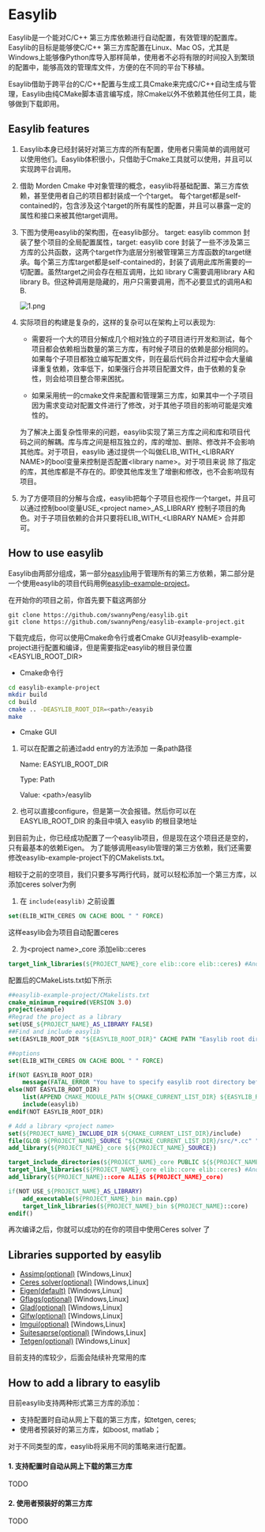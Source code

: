 # Easylib
 
Easylib是一个能对C/C++ 第三方库依赖进行自动配置，有效管理的配置库。Easylib的目标是能够使C/C++ 第三方库配置在Linux、Mac OS，尤其是Windows上能够像Python库导入那样简单，使用者不必将有限的时间投入到繁琐的配置中，能够高效的管理库文件，方便的在不同的平台下移植。

Esaylib借助于跨平台的C/C++配置与生成工具Cmake来完成C/C++自动生成与管理，Easylib由纯CMake脚本语言编写成，除Cmake以外不依赖其他任何工具，能够做到下载即用。

## Easylib features
1. Easylib本身已经封装好对第三方库的所有配置，使用者只需简单的调用就可以使用他们。Easylib体积很小，只借助于Cmake工具就可以使用，并且可以实现跨平台调用。

2. 借助 Morden Cmake 中对象管理的概念，easylib将基础配置、第三方库依赖，甚至使用者自己的项目都封装成一个个target。 每个target都是self-contained的，包含涉及这个target的所有属性的配置，并且可以暴露一定的属性和接口来被其他target调用。

3. 下图为使用easylib的架构图，在easylib部分。 target: easylib common 封装了整个项目的全局配置属性，target: easylib core 封装了一些不涉及第三方库的公共函数，这两个target作为底层分别被管理第三方库函数的target继承。每个第三方库target都是self-contained的，封装了调用此库所需要的一切配置。虽然target之间会存在相互调用，比如 library C需要调用library A和 library B。但这种调用是隐藏的，用户只需要调用，而不必要显式的调用A和B. 

    ![1.png](https://i.loli.net/2019/09/26/zwETLdRG7giZoUh.png)

4. 实际项目的构建是复杂的，这样的复杂可以在架构上可以表现为:
    + 需要将一个大的项目分解成几个相对独立的子项目进行开发和测试，每个项目都会依赖相当数量的第三方库，有时候子项目的依赖是部分相同的。如果每个子项目都独立编写配置文件，则在最后代码合并过程中会大量编译重复依赖，效率低下，如果强行合并项目配置文件，由于依赖的复杂性，则会给项目整合带来困扰。

    + 如果采用统一的cmake文件来配置和管理第三方库，如果其中一个子项目因为需求变动对配置文件进行了修改，对于其他子项目的影响可能是灾难性的。

    为了解决上面复杂性带来的问题，easylib实现了第三方库之间和库和项目代码之间的解耦。库与库之间是相互独立的，库的增加、删除、修改并不会影响其他库。对于项目，easylib 通过提供一个叫做ELIB_WITH_\<LIBRARY NAME\>的bool变量来控制是否配置\<library name\>。对于项目来说 除了指定的库，其他库都是不存在的。即使其他库发生了增删和修改，也不会影响现有项目。

5. 为了方便项目的分解与合成，easylib把每个子项目也视作一个target，并且可以通过控制bool变量USE_\<project name\>\_AS_LIBRARY 控制子项目的角色。对于子项目依赖的合并只要将ELIB_WITH_\<LIBRARY NAME\> 合并即可。

## How to use easylib
Easylib由两部分组成，第一部分[easylib](https://github.com/swannyPeng/easylib.git)用于管理所有的第三方依赖，第二部分是一个使用easylib的项目代码用例[easylib-example-project](https://github.com/swannyPeng/easylib-example-project.git)。

在开始你的项目之前，你首先要下载这两部分
```shell
git clone https://github.com/swannyPeng/easylib.git
git clone https://github.com/swannyPeng/easylib-example-project.git
```

下载完成后，你可以使用Cmake命令行或者Cmake GUI对easylib-example-project进行配置和编译，但是需要指定easylib的根目录位置<EASYLIB_ROOT_DIR>

+ Cmake命令行
```bash
cd easylib-example-project
mkdir build
cd build
cmake .. -DEASYLIB_ROOT_DIR=<path>/easyib
make
```

+ Cmake GUI

1. 可以在配置之前通过add entry的方法添加 一条path路径

    Name: EASYLIB_ROOT_DIR

    Type: Path
    
    Value: \<path\>/easylib

2. 也可以直接configure，但是第一次会报错。然后你可以在EASYLIB_ROOT_DIR 的条目中填入 easylib 的根目录地址

到目前为止，你已经成功配置了一个easylib项目，但是现在这个项目还是空的，只有最基本的依赖Eigen。 为了能够调用easylib管理的第三方依赖，我们还需要修改easylib-example-project下的CMakelists.txt。

相较于之前的空项目，我们只要多写两行代码，就可以轻松添加一个第三方库，以添加ceres solver为例

1. 在 `include(easylib)` 之前设置
 ```cmake
 set(ELIB_WITH_CERES ON CACHE BOOL " " FORCE)
 ```
 这样easylib会为项目自动配置ceres

 2. 为\<project name\>_core 添加elib::ceres
 ```cmake
 target_link_libraries(${PROJECT_NAME}_core elib::core elib::ceres) #And any library you need in easylib
 ```
配置后的CMakeLists.txt如下所示

```cmake
##easylib-example-project/CMakelists.txt
cmake_minimum_required(VERSION 3.0)
project(example)
#Regrad the project as a library
set(USE_${PROJECT_NAME}_AS_LIBRARY FALSE)
##Find and include easylib
set(EASYLIB_ROOT_DIR "${EASYLIB_ROOT_DIR}" CACHE PATH "Easylib root directory" FORCE)

##options
set(ELIB_WITH_CERES ON CACHE BOOL " " FORCE)

if(NOT EASYLIB_ROOT_DIR)
    message(FATAL_ERROR "You have to specify easylib root directory before call it ...")
else(NOT EASYLIB_ROOT_DIR)
    list(APPEND CMAKE_MODULE_PATH ${CMAKE_CURRENT_LIST_DIR} ${EASYLIB_ROOT_DIR}/cmake)
    include(easylib)
endif(NOT EASYLIB_ROOT_DIR)

# Add a library <project name>
set(${PROJECT_NAME}_INCLUDE_DIR ${CMAKE_CURRENT_LIST_DIR}/include)
file(GLOB ${PROJECT_NAME}_SOURCE "${CMAKE_CURRENT_LIST_DIR}/src/*.cc" "${CMAKE_CURRENT_LIST_DIR}/src/*.cpp" "${CMAKE_CURRENT_LIST_DIR}/src/*.cxx")
add_library(${PROJECT_NAME}_core ${${PROJECT_NAME}_SOURCE})

target_include_directories(${PROJECT_NAME}_core PUBLIC ${${PROJECT_NAME}_INCLUDE_DIR})
target_link_libraries(${PROJECT_NAME}_core elib::core elib::ceres) #And any library you need in easylib
add_library(${PROJECT_NAME}::core ALIAS ${PROJECT_NAME}_core)

if(NOT USE_${PROJECT_NAME}_AS_LIBRARY)
    add_executable(${PROJECT_NAME}_bin main.cpp)
    target_link_libraries(${PROJECT_NAME}_bin ${PROJECT_NAME}::core)
endif()
```
再次编译之后，你就可以成功的在你的项目中使用Ceres solver 了

## Libraries supported by easylib

+ [Assimp(optional)](http://www.assimp.org)     [Windows,Linux]
+ [Ceres solver(optional)](http://www.ceres-solver.org/) [Windows,Linux]
+ [Eigen(default)](http://eigen.tuxfamily.org/index.php?title=Main_Page) [Windows,Linux]
+ [Gflags(optional)](https://gflags.github.io/gflags/) [Windows,Linux]
+ [Glad(optional)](https://glad.dav1d.de/) [Windows,Linux]
+ [Glfw(optional)](https://www.glfw.org/) [Windows,Linux]
+ [Imgui(optional)](https://github.com/ocornut/imgui) [Windows,Linux]
+ [Suitesaprse(optional)](http://faculty.cs.tamu.edu/davis/suitesparse.html) [Windows,Linux]
+ [Tetgen(optional)](http://www.wias-berlin.de/software/tetgen/) [Windows,Linux]

目前支持的库较少，后面会陆续补充常用的库

## How to add a library to easylib

目前easylib支持两种形式第三方库的添加：
+ 支持配置时自动从网上下载的第三方库，如tetgen, ceres;
+ 使用者预装好的第三方库，如boost, matlab；

对于不同类型的库，easylib将采用不同的策略来进行配置。

#### 1. 支持配置时自动从网上下载的第三方库
TODO
#### 2. 使用者预装好的第三方库
TODO





